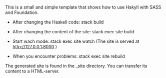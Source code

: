 This is a small and simple template that shows how to use Hakyll with SASS and Foundation.

* After changing the Haskell code:
  stack build

* After changing the content of the site:
  stack exec site build

* Start wach mode:
  stack exec site watch
  (The site is served at http://127.0.0.1:8000 )

* When you encounter problems:
  stack exec site rebuild

The generated site is found in the _site directory. You can transfer its content to a HTML-server.

